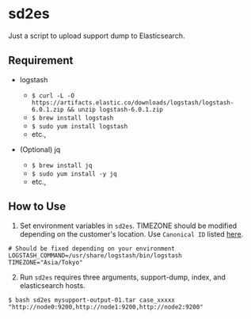 # sd2es

Just a script to upload support dump to Elasticsearch.

## Requirement

* logstash
    * `$ curl -L -O https://artifacts.elastic.co/downloads/logstash/logstash-6.0.1.zip && unzip logstash-6.0.1.zip`
    * `$ brew install logstash` 
    * `$ sudo yum install logstash` 
    * etc.,

* (Optional) jq
    * `$ brew install jq`
    * `$ sudo yum install -y jq`
    * etc.,

## How to Use

1. Set environment variables in `sd2es`.
TIMEZONE should be modified depending on the customer's location.
Use `Canonical ID` listed [here](http://joda-time.sourceforge.net/timezones.html).
```
# Should be fixed depending on your environment
LOGSTASH_COMMAND=/usr/share/logstash/bin/logstash
TIMEZONE="Asia/Tokyo"
```
2. Run `sd2es` requires three arguments, support-dump, index, and elasticsearch hosts.
```
$ bash sd2es mysupport-output-01.tar case_xxxxx "http://node0:9200,http://node1:9200,http://node2:9200"
```

